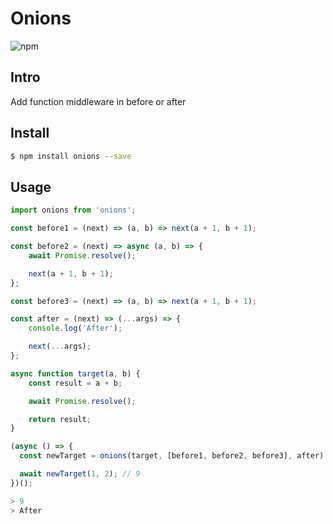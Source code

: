 # Onions
![npm](https://img.shields.io/npm/dm/onions)

## Intro
Add function middleware in before or after

## Install
```sh
$ npm install onions --save

```
## Usage
```ts | pure
import onions from 'onions';

const before1 = (next) => (a, b) => next(a + 1, b + 1);

const before2 = (next) => async (a, b) => {
    await Promise.resolve();

    next(a + 1, b + 1);
};

const before3 = (next) => (a, b) => next(a + 1, b + 1);

const after = (next) => (...args) => {
    console.log('After');

    next(...args);
};

async function target(a, b) {
    const result = a + b;

    await Promise.resolve();

    return result;
}

(async () => {
  const newTarget = onions(target, [before1, before2, before3], after) // after or [after]

  await newTarget(1, 2); // 9
})();

> 9
> After

```
